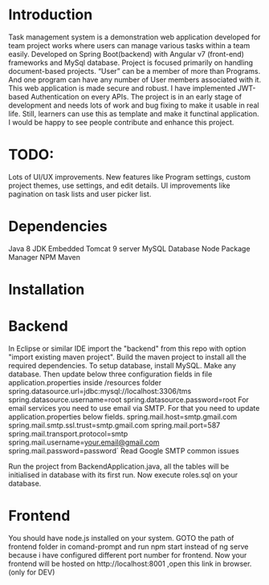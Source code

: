 # Introduction
Task management system is a demonstration web application developed for team project works where users can manage various tasks within a team easily.
Developed on Spring Boot(backend) with Angular v7 (front-end) frameworks and MySql database.
Project is focused primarily on handling document-based projects.
“User” can be a member of more than Programs. And one program can have any number of User members associated with it.
This web application is made secure and robust. I have implemented JWT-based Authentication on every APIs.
The project is in an early stage of development and needs lots of work and bug fixing to make it usable in real life. Still, learners can use this as template and make it functinal application.
I would be happy to see people contribute and enhance this project.

# TODO:
Lots of UI/UX improvements.
New features like Program settings, custom project themes, use settings, and edit details.
UI improvements like pagination on task lists and user picker list.

# Dependencies
Java 8 JDK
Embedded Tomcat 9 server
MySQL Database
Node Package Manager NPM
Maven

# Installation
# Backend
In Eclipse or similar IDE import the "backend" from this repo with option "import existing maven project".
Build the maven project to install all the required dependencies.
To setup database, install MySQL. Make any database.
Then update below three configuration fields in file application.properties inside /resources folder
spring.datasource.url=jdbc:mysql://localhost:3306/tms
spring.datasource.username=root
spring.datasource.password=root
For email services you need to use email via SMTP. For that you need to update application.properties below fields.
spring.mail.host=smtp.gmail.com
spring.mail.smtp.ssl.trust=smtp.gmail.com
spring.mail.port=587
spring.mail.transport.protocol=smtp
spring.mail.username=your.email@gmail.com
spring.mail.password=password`
Read Google SMTP common issues

Run the project from BackendApplication.java, all the tables will be initialised in database with its first run.
Now execute roles.sql on your database.
# Frontend
You should have node.js installed on your system.
GOTO the path of frontend folder in comand-prompt and run npm start instead of ng serve because i have configured different port number for frontend.
Now your frontend will be hosted on http://localhost:8001 ,open this link in browser.(only for DEV)
